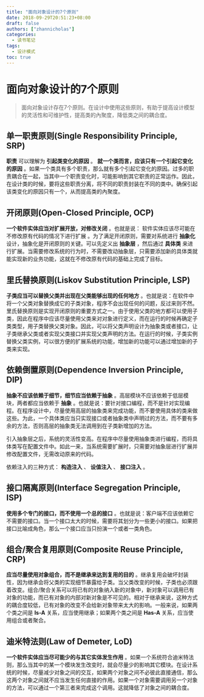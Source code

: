 ```yaml
---
title: "面向对象设计的7个原则"
date: 2018-09-29T20:51:23+08:00
draft: false
authors: ["zhannicholas"]
categories:
  - 读书笔记
tags:
  - 设计模式
toc: true
---
```


# 面向对象设计的7个原则

> 面向对象设计存在7个原则。在设计中使用这些原则，有助于提高设计模型的灵活性和可维护性，提高类的內聚度，降低类之间的耦合度。

## 单一职责原则(Single Responsibility Principle, SRP)

**职责** 可以理解为 **引起类变化的原因**  。 **就一个类而言，应该只有一个引起它变化的原因** 。如果一个类具有多个职责，那么就有多个引起它变化的原因。过多的职责耦合在一起，当其中一个职责变化时，可能影响到其它职责的正常运作。因此，在设计类的时候，要将这些职责分离，将不同的职责封装在不同的类中。确保引起该类变化的原因只有一个，从而提高类的內聚度。

## 开闭原则(Open-Closed Principle, OCP)

**一个软件实体应当对扩展开放，对修改关闭** 。也就是说： 软件实体应该尽可能在不修改原有代码的情况下进行扩展 。为了满足开闭原则，需要对系统进行 **抽象化** 设计，抽象化是开闭原则的关键。可以先定义出 **抽象层** ，然后通过 **具体类** 来进行扩展。当需要修改系统的行为时，不需要改动抽象层，只需要添加新的具体类就能实现新的业务功能，这就在不修改原有代码的基础上完成了目标。

## 里氏替换原则(Liskov Substitution Principle, LSP)

**子类应当可以替换父类并出现在父类能够出现的任何地方** 。也就是说：在软件中将一个父类对象替换成它的子类对象，程序不会出现任何的问题，反过来则不然。里氏替换原则是实现开闭原则的重要方式之一。由于使用父类的地方都可以使用子类，因此在程序中应该尽量使用父类来对对象进行定义，而在运行的时候再确定子类类型，用子类替换父类对象。因此，可以将父类声明设计为抽象类或者接口，让子类继承父类或者实现父类接口并实现父类声明的方法。在运行的时候，子类实例替换父类实例，可以很方便的扩展系统的功能，增加新的功能可以通过增加新的子类来实现。

## 依赖倒置原则(Dependence Inversion Principle, DIP)

**抽象不应该依赖于细节，细节应当依赖于抽象** 。高层模块不应该依赖于低层模块，两者都应当依赖于 **抽象** 。也就是说：要针对接口编程，而不是针对实现编程。在程序设计中，尽量使用高层的抽象类来完成功能，而不要使用具体的类来做这些。为此，一个具体类应当只实现接口或者抽象类中声明过的方法，而不要有多余的方法，否则高层的抽象类无法调用到在子类新增加的方法。

引入抽象层之后，系统的灵活性变高。在程序中尽量使用抽象类进行编程，而将具体类写在配置文件中。如此一来，当系统需要扩展时，只需要对抽象层进行扩展并修改配置文件，无需改动原来的代码。

依赖注入的三种方式： **构造注入** 、 **设值注入** 、 **接口注入** 。

## 接口隔离原则(Interface Segregation Principle, ISP)

**使用多个专门的接口，而不使用一个总的接口** 。也就是说：客户端不应该依赖它不需要的接口。当一个接口太大的时候，需要将其划分为一些更小的接口。如果把接口比喻成角色，那么一个接口应当只扮演一个或者一类角色。

## 组合/聚合复用原则(Composite Reuse Principle, CRP)

**应当尽量使用对象组合，而不是继承来达到复用的目的** 。继承复用会破坏封装性，因为继承会将父类的实现细节暴露给子类。当父类改变的时候，子类也必须跟着改变。组合/聚合关系可以将已有的对象纳入新的对象中，新对象可以调用已有对象的功能，而已有对象的内部对新对象是不可见的。相对于继承来说，这种方式的耦合度较低，已有对象的改变不会给新对象带来太大的影响。一般来说，如果两个类之间是 **Is-A** 关系，应当使用继承；如果两个类之间是 **Has-A** 关系，应当使用组合或者聚合。

## 迪米特法则(Law of Demeter, LoD)

**一个软件实体应当尽可能少的与其它实体发生作用** 。如果一个系统符合迪米特法则，那么当其中的某一个模块发生改变时，就会尽量少的影响其它模块。在设计系统的时候，尽量减少对象之间的交互，如果两个对象之间不必彼此直接通信，那么这两个对象之间就不应当发生任何直接的作用。如果一个对象需要调用另一个对象的方法，可以通过一个第三者来完成这个调用。这就降低了对象之间的耦合度。